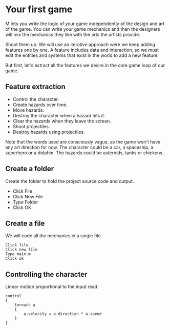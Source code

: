 # Your first game

M lets you write the logic of your game independently of the design and art of
the game.
You can write your game mechanics and then the designers will mix the mechanics
they like with the arts the artists provide.

Shoot them up. We will use an iterative approach were we keep adding features
one by one. A feature includes data and interaction, so we must edit the
entities and systems that exist in the world to add a new feature.

But first, let's extract all the features we desire in the core game loop of our
game.

## Feature extraction

* Control the character.
* Create hazards over time.
* Move hazards.
* Destroy the character when a hazard hits it.
* Clear the hazards when they leave the screen.
* Shoot projectiles.
* Destroy hazards using projectiles.

Note that the words used are consciously vague, as the game won't have any art
direction for now. The character could be a car, a spaceship, a superhero or a
dolphin. The hazards could be asteroids, tanks or chickens.

## Create a folder

Create the folder to hold the project source code and output.

* Click File
* Click New File
* Type Folder
* Click OK

## Create a file

We will code all the mechanics in a single file

~~~ {.create .first .main.text}
Click file
Click new file
Type main.m
Click ok
~~~

## Controlling the character

Linear motion proportional to the input read.

~~~ {.append .first .main.text}
control
{
    foreach a
    {
        a.velocity = a.direction * a.speed
    }
}
~~~
